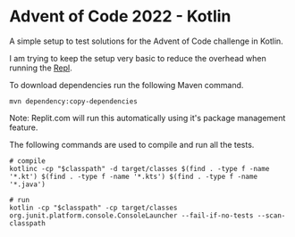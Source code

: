 # Advent of Code 2022 - Kotlin

A simple setup to test solutions for the Advent of Code challenge in Kotlin.

I am trying to keep the setup very basic to reduce the overhead when running the [Repl](https://replit.com/@nathanjent/Advent-of-Code-2022-Kotlin).

To download dependencies run the following Maven command.

    mvn dependency:copy-dependencies

Note: Replit.com will run this automatically using it's package management feature.

The following commands are used to compile and run all the tests.

    # compile
    kotlinc -cp "$classpath" -d target/classes $(find . -type f -name '*.kt') $(find . -type f -name '*.kts') $(find . -type f -name '*.java')

    # run
    kotlin -cp "$classpath" -cp target/classes org.junit.platform.console.ConsoleLauncher --fail-if-no-tests --scan-classpath
